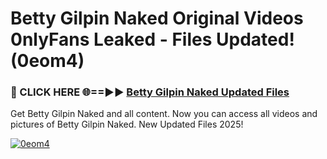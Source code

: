 # Betty Gilpin Naked Original Videos 0nlyFans Leaked - Files Updated! (0eom4)

<h3>🔴 CLICK HERE 🌐==►► <a href="https://tinyurl.com/up5wt9bj" rel="nofollow">Betty Gilpin Naked Updated Files</a></h3>

Get Betty Gilpin Naked and all content. Now you can access all videos and pictures of Betty Gilpin Naked. New Updated Files 2025!

[![0eom4](https://i.imgur.com/ABiUzMV.gif)](https://tinyurl.com/up5wt9bj)
